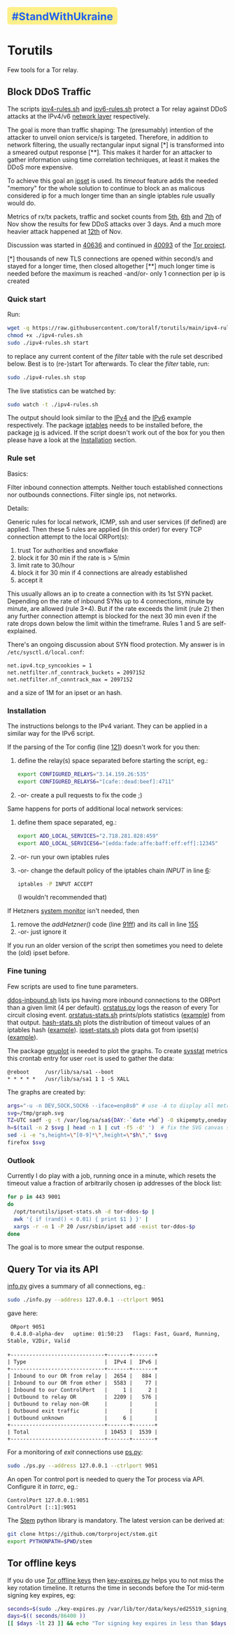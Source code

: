 [![StandWithUkraine](https://raw.githubusercontent.com/vshymanskyy/StandWithUkraine/main/badges/StandWithUkraine.svg)](https://github.com/vshymanskyy/StandWithUkraine/blob/main/docs/README.md)

# Torutils

Few tools for a Tor relay.

## Block DDoS Traffic

The scripts [ipv4-rules.sh](./ipv4-rules.sh) and [ipv6-rules.sh](./ipv6-rules.sh) protect a Tor relay
against DDoS attacks at the IPv4/v6 [network layer](https://upload.wikimedia.org/wikipedia/commons/3/37/Netfilter-packet-flow.svg) respectively.

The goal is more than traffic shaping:
The (presumably) intention of the attacker to unveil onion service/s is targeted.
Therefore, in addition to network filtering, the usually rectangular input signal [*]
is transformed into a smeared output response [**].
This makes it harder for an attacker to gather information using time correlation techniques,
at least it makes the DDoS more expensive.

To achieve this goal an [ipset](https://ipset.netfilter.org) is used.
Its _timeout_ feature adds the needed "memory" for the whole solution to continue to block an as malicous considered ip
for a much longer time than an single iptables rule usually would do.

Metrics of rx/tx packets, traffic and socket counts from [5th](./doc/network-metric-Nov-5th.svg),
[6th](./doc/network-metric-Nov-6th.svg) and [7th](./doc/network-metric-Nov-7th.svg) of Nov
show the results for few DDoS attacks over 3 days.
And a much more heavier attack happened at [12th](./doc/network-metric-Nov-12th.svg) of Nov.

Discussion was started in [40636](https://gitlab.torproject.org/tpo/core/tor/-/issues/40636) and
continued in [40093](https://gitlab.torproject.org/tpo/community/support/-/issues/40093#note_2841393)
of the [Tor project](https://www.torproject.org/).

[*] thousands of new TLS connections are opened within second/s and stayed for a longer time, then closed altogether
[**] much longer time is needed before the maximum is reached -and/or- only 1 connection per ip is created

### Quick start

Run:

```bash
wget -q https://raw.githubusercontent.com/toralf/torutils/main/ipv4-rules.sh -O ipv4-rules.sh
chmod +x ./ipv4-rules.sh
sudo ./ipv4-rules.sh start
```

to replace any current content of the _filter_ table with the rule set described below.
Best is to (re-)start Tor afterwards.
To clear the _filter_ table, run:

```bash
sudo ./ipv4-rules.sh stop
```

The live statistics can be watched by:

```bash
sudo watch -t ./ipv4-rules.sh
```

The output should look similar to the [IPv4](./doc/iptables-L.txt) and the [IPv6](./doc/ip6tables-L.txt) example respectively.
The package [iptables](https://www.netfilter.org/projects/iptables/) needs to be installed before,
the package [jq](https://stedolan.github.io/jq/) is adviced.
If the script doesn't work out of the box for you then please have a look at the [Installation](#installation) section.

### Rule set

Basics:

Filter inbound connection attempts.
Neither touch established connections nor outbounds connections.
Filter single ips, not networks.

Details:

Generic rules for local network, ICMP, ssh and user services (if defined) are applied.
Then these 5 rules are applied (in this order) for every TCP connection attempt to the local ORPort(s):

1. trust Tor authorities and snowflake
1. block it for 30 min if the rate is > 5/min
1. limit rate to 30/hour
1. block it for 30 min if 4 connections are already established
1. accept it

This usually allows an ip to create a connection with its 1st SYN packet.
Depending on the rate of inbound SYNs up to 4 connections, minute by minute, are allowed (rule 3+4).
But if the rate exceeds the limit (rule 2) then any further connection attempt is blocked for the next 30 min
even if the rate drops down below the limit within the timeframe.
Rules 1 and 5 are self-explained.

There's an ongoing discussion about SYN flood protection.
My answer is in `/etc/sysctl.d/local.conf`:

```console
net.ipv4.tcp_syncookies = 1
net.netfilter.nf_conntrack_buckets = 2097152
net.netfilter.nf_conntrack_max = 2097152
```

and a size of 1M for an ipset or an hash.

### Installation

The instructions belongs to the IPv4 variant.
They can be applied in a similar way for the IPv6 script.

If the parsing of the Tor config (line [121](ipv4-rules.sh#L121)) doesn't work for you then:

1. define the relay(s) space separated before starting the script, eg.:

    ```bash
    export CONFIGURED_RELAYS="3.14.159.26:535"
    export CONFIGURED_RELAYS6="[cafe::dead:beef]:4711"
    ```

1. -or- create a pull requests to fix the code ;)

Same happens for ports of additional local network services:

1. define them space separated, eg.:

    ```bash
    export ADD_LOCAL_SERVICES="2.718.281.828:459"
    export ADD_LOCAL_SERVICES6="[edda:fade:affe:baff:eff:eff]:12345"
    ```

1. -or- run your own iptables rules
1. -or- change the default policy of the iptables chain _INPUT_ in line [6](ipv4-rules.sh#L6):

    ```bash
    iptables -P INPUT ACCEPT
    ```

    (I wouldn't recommended that)

If Hetzners [system monitor](https://docs.hetzner.com/robot/dedicated-server/security/system-monitor/) isn't needed, then

1. remove the _addHetzner()_ code (line [91ff](ipv4-rules.sh#L91)) and its call in line [155](ipv4-rules.sh#L155)
1. -or- just ignore it

If you run an older version of the script then sometimes you need to delete the (old) ipset before.

### Fine tuning

Few scripts are used to fine tune parameters.

[ddos-inbound.sh](./ddos-inbound.sh) lists ips having more inbound connections to the ORPort than a given limit (4 per default).
[orstatus.py](./orstatus.py) logs the reason of every Tor circuit closing event.
[orstatus-stats.sh](./orstatus-stats.sh) prints/plots statistics ([example](./doc/orstatus-stats.sh.txt)) from that output.
[hash-stats.sh](./hash-stats.sh) plots the distribution of timeout values of an iptables hash ([example](./doc/hash-stats.sh.txt)).
[ipset-stats.sh](./ipset-stats.sh) plots data got from ipset(s) ([example](./doc/ipset-stats.sh.txt)).

The package [gnuplot](http://www.gnuplot.info/) is needed to plot the graphs.
To create [sysstat](http://sebastien.godard.pagesperso-orange.fr/) metrics this crontab entry for user `root` is used to gather the data:

```console
@reboot     /usr/lib/sa/sa1 --boot
* * * * *   /usr/lib/sa/sa1 1 1 -S XALL
```

The graphs are created by:

```bash
args="-u -n DEV,SOCK,SOCK6 --iface=enp8s0" # use -A to display all metrics
svg=/tmp/graph.svg
TZ=UTC sadf -g -t /var/log/sa/sa${DAY:-`date +%d`} -O skipempty,oneday -- $args > $svg
h=$(tail -n 2 $svg | head -n 1 | cut -f5 -d' ')  # fix the SVG canvas size
sed -i -e "s,height=\"[0-9]*\",height=\"$h\"," $svg
firefox $svg
```

### Outlook

Currently I do play with a job, running once in a minute,
which resets the timeout value a fraction of arbitrarily chosen ip addresses of the block list:

```bash
for p in 443 9001
do
  /opt/torutils/ipset-stats.sh -d tor-ddos-$p |
  awk '{ if (rand() < 0.01) { print $1 } }' |
  xargs -r -n 1 -P 20 /usr/sbin/ipset add -exist tor-ddos-$p
done
```

The goal is to more smear the output response.

## Query Tor via its API

[info.py](./info.py) gives a summary of all connections, eg.:

```bash
sudo ./info.py --address 127.0.0.1 --ctrlport 9051
```

gave here:

```console
 ORport 9051
 0.4.8.0-alpha-dev   uptime: 01:50:23   flags: Fast, Guard, Running, Stable, V2Dir, Valid

+------------------------------+-------+-------+
| Type                         |  IPv4 |  IPv6 |
+------------------------------+-------+-------+
| Inbound to our OR from relay |  2654 |   884 |
| Inbound to our OR from other |  5583 |    77 |
| Inbound to our ControlPort   |     1 |     2 |
| Outbound to relay OR         |  2209 |   576 |
| Outbound to relay non-OR     |       |       |
| Outbound exit traffic        |       |       |
| Outbound unknown             |     6 |       |
+------------------------------+-------+-------+
| Total                        | 10453 |  1539 |
+------------------------------+-------+-------+
```

For a monitoring of _exit_ connections use [ps.py](./ps.py):

```bash
sudo ./ps.py --address 127.0.0.1 --ctrlport 9051
```

An open Tor control port is needed to query the Tor process via API.
Configure it in _torrc_, eg.:

```console
ControlPort 127.0.0.1:9051
ControlPort [::1]:9051
```

The [Stem](https://stem.torproject.org/index.html) python library is mandatory.
The latest version can be derived at:

```bash
git clone https://github.com/torproject/stem.git
export PYTHONPATH=$PWD/stem
```

## Tor offline keys

If you do use [Tor offline keys](https://support.torproject.org/relay-operators/offline-ed25519/)
then [key-expires.py](./key-expires.py) helps you to not miss the key rotation timeline.
It returns the time in seconds before the Tor mid-term signing key expires, eg:

```bash
seconds=$(sudo ./key-expires.py /var/lib/tor/data/keys/ed25519_signing_cert)
days=$(( seconds/86400 ))
[[ $days -lt 23 ]] && echo "Tor signing key expires in less than $days day(s)"
```
